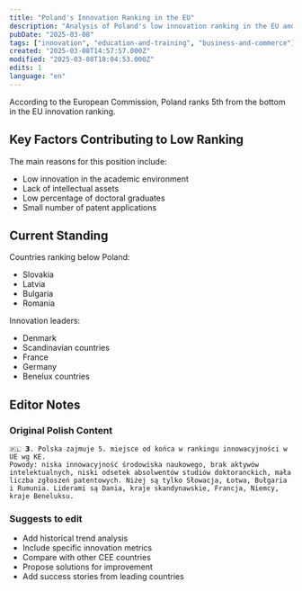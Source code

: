 ```yaml
---
title: "Poland's Innovation Ranking in the EU"
description: "Analysis of Poland's low innovation ranking in the EU and its underlying causes"
pubDate: "2025-03-08"
tags: ["innovation", "education-and-training", "business-and-commerce"]
created: "2025-03-08T14:57:57.000Z"
modified: "2025-03-08T18:04:53.000Z"
edits: 1
language: "en"
---
```


According to the European Commission, Poland ranks 5th from the bottom in the EU innovation ranking.

## Key Factors Contributing to Low Ranking

The main reasons for this position include:
- Low innovation in the academic environment
- Lack of intellectual assets
- Low percentage of doctoral graduates
- Small number of patent applications

## Current Standing

Countries ranking below Poland:
- Slovakia
- Latvia
- Bulgaria
- Romania

Innovation leaders:
- Denmark
- Scandinavian countries
- France
- Germany
- Benelux countries

## Editor Notes

### Original Polish Content
```
🇵🇱 𝟯. Polska zajmuje 5. miejsce od końca w rankingu innowacyjności w UE wg KE.
Powody: niska innowacyjność środowiska naukowego, brak aktywów intelektualnych, niski odsetek absolwentów studiów doktoranckich, mała liczba zgłoszeń patentowych. Niżej są tylko Słowacja, Łotwa, Bułgaria i Rumunia. Liderami są Dania, kraje skandynawskie, Francja, Niemcy, kraje Beneluksu.
```

### Suggests to edit
- Add historical trend analysis
- Include specific innovation metrics
- Compare with other CEE countries
- Propose solutions for improvement
- Add success stories from leading countries 